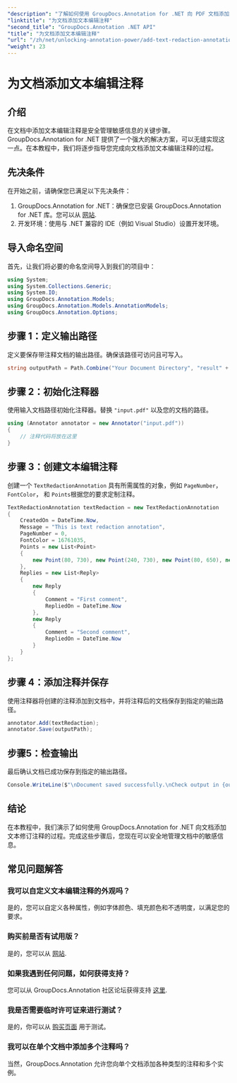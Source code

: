```yaml
---
"description": "了解如何使用 GroupDocs.Annotation for .NET 向 PDF 文档添加文本编辑注释。轻松保护敏感信息。"
"linktitle": "为文档添加文本编辑注释"
"second_title": "GroupDocs.Annotation .NET API"
"title": "为文档添加文本编辑注释"
"url": "/zh/net/unlocking-annotation-power/add-text-redaction-annotation/"
"weight": 23
---
```


# 为文档添加文本编辑注释

## 介绍
在文档中添加文本编辑注释是安全管理敏感信息的关键步骤。GroupDocs.Annotation for .NET 提供了一个强大的解决方案，可以无缝实现这一点。在本教程中，我们将逐步指导您完成向文档添加文本编辑注释的过程。
## 先决条件
在开始之前，请确保您已满足以下先决条件：
1. GroupDocs.Annotation for .NET：确保您已安装 GroupDocs.Annotation for .NET 库。您可以从 [网站](https://releases。groupdocs.com/annotation/net/).
2. 开发环境：使用与 .NET 兼容的 IDE（例如 Visual Studio）设置开发环境。

## 导入命名空间
首先，让我们将必要的命名空间导入到我们的项目中：
```csharp
using System;
using System.Collections.Generic;
using System.IO;
using GroupDocs.Annotation.Models;
using GroupDocs.Annotation.Models.AnnotationModels;
using GroupDocs.Annotation.Options;
```
## 步骤 1：定义输出路径
定义要保存带注释文档的输出路径。确保该路径可访问且可写入。
```csharp
string outputPath = Path.Combine("Your Document Directory", "result" + Path.GetExtension("input.pdf"));
```
## 步骤 2：初始化注释器
使用输入文档路径初始化注释器。替换 `"input.pdf"` 以及您的文档的路径。
```csharp
using (Annotator annotator = new Annotator("input.pdf"))
{
    // 注释代码将放在这里
}
```
## 步骤 3：创建文本编辑注释
创建一个 `TextRedactionAnnotation` 具有所需属性的对象，例如 `PageNumber`， `FontColor`， 和 `Points`根据您的要求定制注释。
```csharp
TextRedactionAnnotation textRedaction = new TextRedactionAnnotation
{
    CreatedOn = DateTime.Now,
    Message = "This is text redaction annotation",
    PageNumber = 0,
    FontColor = 16761035,
    Points = new List<Point>
    {
        new Point(80, 730), new Point(240, 730), new Point(80, 650), new Point(240, 650)
    },
    Replies = new List<Reply>
    {
        new Reply
        {
            Comment = "First comment",
            RepliedOn = DateTime.Now
        },
        new Reply
        {
            Comment = "Second comment",
            RepliedOn = DateTime.Now
        }
    }
};
```
## 步骤 4：添加注释并保存
使用注释器将创建的注释添加到文档中，并将注释后的文档保存到指定的输出路径。
```csharp
annotator.Add(textRedaction);
annotator.Save(outputPath);
```
## 步骤5：检查输出
最后确认文档已成功保存到指定的输出路径。
```csharp
Console.WriteLine($"\nDocument saved successfully.\nCheck output in {outputPath}.");
```

## 结论
在本教程中，我们演示了如何使用 GroupDocs.Annotation for .NET 向文档添加文本修订注释的过程。完成这些步骤后，您现在可以安全地管理文档中的敏感信息。
## 常见问题解答
### 我可以自定义文本编辑注释的外观吗？
是的，您可以自定义各种属性，例如字体颜色、填充颜色和不透明度，以满足您的要求。
### 购买前是否有试用版？
是的，您可以从 [网站](https://releases。groupdocs.com/).
### 如果我遇到任何问题，如何获得支持？
您可以从 GroupDocs.Annotation 社区论坛获得支持 [这里](https://forum。groupdocs.com/c/annotation/10).
### 我是否需要临时许可证来进行测试？
是的，你可以从 [购买页面](https://purchase.groupdocs.com/temporary-license/) 用于测试。
### 我可以在单个文档中添加多个注释吗？
当然，GroupDocs.Annotation 允许您向单个文档添加各种类型的注释和多个实例。